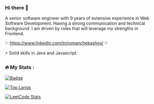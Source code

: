### Hi there 👋
A senior software engineer with 9 years of extensive experience in Web Software Development. Having a strong communication and technical background. I am driven by roles that will leverage my strengths in Frontend.

✨ https://www.linkedin.com/in/romanchekashov/ ✨

⚡ Solid skills in Java and Javascript.

### :fire: My Stats :
[![Badge](https://cp-logo.vercel.app/codeforces/romanrich89)](https://codeforces.com/profile/romanrich89)

[![Top Langs](https://github-readme-stats.vercel.app/api/top-langs/?username=romanchekashov&layout=compact&theme=vision-friendly-dark)](https://github.com/anuraghazra/github-readme-stats)

[![LeetCode Stats](https://leetcard.jacoblin.cool/romanrich89?theme=dark&font=PT%20Sans)](https://github.com/JacobLinCool/LeetCode-Stats-Card)

<!--
**romanchekashov/romanchekashov** is a ✨ _special_ ✨ repository because its `README.md` (this file) appears on your GitHub profile.

Here are some ideas to get you started:

- 🔭 I’m currently working on ...
- 🌱 I’m currently learning ...
- 👯 I’m looking to collaborate on ...
- 🤔 I’m looking for help with ...
- 💬 Ask me about ...
- 📫 How to reach me: ...
- 😄 Pronouns: ...
- ⚡ Fun fact: ...
-->
